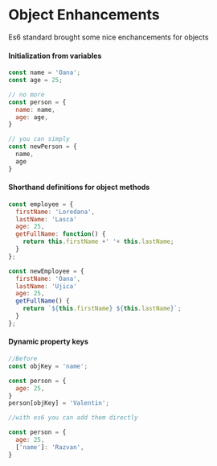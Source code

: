 # Object Enhancements

Es6 standard brought some nice enchancements for objects

#### Initialization from variables

```javascript
const name = 'Oana';
const age = 25;

// no more 
const person = {
  name: name,
  age: age,
}

// you can simply
const newPerson = {
  name,
  age
}
```
#### Shorthand definitions for object methods

```javascript
const employee = {
  firstName: 'Loredana',
  lastName: 'Lasca'
  age: 25,
  getFullName: function() {
    return this.firstName +' '+ this.lastName;
  }
};

const newEmployee = {
  firstName: 'Oana',
  lastName: 'Ujica'
  age: 25,
  getFullName() {
    return `${this.firstName} ${this.lastName}`;
  }
};

```
#### Dynamic property keys

```javascript
//Before
const objKey = 'name';

const person = {
  age: 25,
}
person[objKey] = 'Valentin';

//with es6 you can add them directly

const person = {
  age: 25,
  ['name']: 'Razvan',
}

```

